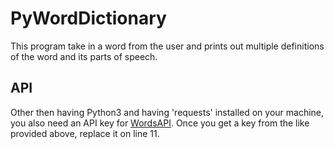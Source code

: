 # PyWordDictionary
This program take in a word from the user and prints out multiple definitions of the word and its parts of speech.
## API
Other then having Python3 and having 'requests' installed on your machine, you also need an API key for [WordsAPI](https://rapidapi.com/dpventures/api/wordsapi/).
Once you get a key from the like provided above, replace it on line 11.
